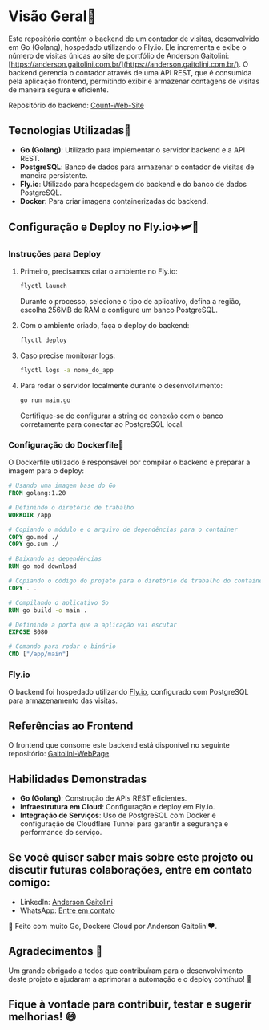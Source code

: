 # Visão Geral🚀

Este repositório contém o backend de um contador de visitas, desenvolvido em Go (Golang), hospedado utilizando o Fly.io. Ele incrementa e exibe o número de visitas únicas ao site de portfólio de Anderson Gaitolini: [https://anderson.gaitolini.com.br/](https://anderson.gaitolini.com.br/). O backend gerencia o contador através de uma API REST, que é consumida pela aplicação frontend, permitindo exibir e armazenar contagens de visitas de maneira segura e eficiente.

Repositório do backend: [Count-Web-Site](https://github.com/gaitolini/Count-Web-Site)

## Tecnologias Utilizadas🎈
- **Go (Golang)**: Utilizado para implementar o servidor backend e a API REST.
- **PostgreSQL**: Banco de dados para armazenar o contador de visitas de maneira persistente.
- **Fly.io**: Utilizado para hospedagem do backend e do banco de dados PostgreSQL.
- **Docker**: Para criar imagens containerizadas do backend.

## Configuração e Deploy no Fly.io✈️🛩️🪽

### Instruções para Deploy
1. Primeiro, precisamos criar o ambiente no Fly.io:
   ```sh
   flyctl launch
   ```
   Durante o processo, selecione o tipo de aplicativo, defina a região, escolha 256MB de RAM e configure um banco PostgreSQL.

2. Com o ambiente criado, faça o deploy do backend:
   ```sh
   flyctl deploy
   ```

3. Caso precise monitorar logs:
   ```sh
   flyctl logs -a nome_do_app
   ```

4. Para rodar o servidor localmente durante o desenvolvimento:
   ```sh
   go run main.go
   ```
   Certifique-se de configurar a string de conexão com o banco corretamente para conectar ao PostgreSQL local.

### Configuração do Dockerfile🐳
O Dockerfile utilizado é responsável por compilar o backend e preparar a imagem para o deploy:
```dockerfile
# Usando uma imagem base do Go
FROM golang:1.20

# Definindo o diretório de trabalho
WORKDIR /app

# Copiando o módulo e o arquivo de dependências para o container
COPY go.mod ./
COPY go.sum ./

# Baixando as dependências
RUN go mod download

# Copiando o código do projeto para o diretório de trabalho do container
COPY . .

# Compilando o aplicativo Go
RUN go build -o main .

# Definindo a porta que a aplicação vai escutar
EXPOSE 8080

# Comando para rodar o binário
CMD ["/app/main"]
```

### Fly.io
O backend foi hospedado utilizando [Fly.io](https://fly.io/), configurado com PostgreSQL para armazenamento das visitas.

## Referências ao Frontend
O frontend que consome este backend está disponível no seguinte repositório: [Gaitolini-WebPage](https://github.com/gaitolini/Gaitolini-WebPage). 

## Habilidades Demonstradas
- **Go (Golang)**: Construção de APIs REST eficientes.
- **Infraestrutura em Cloud**: Configuração e deploy em Fly.io.
- **Integração de Serviços**: Uso de PostgreSQL com Docker e configuração de Cloudflare Tunnel para garantir a segurança e performance do serviço.


## Se você quiser saber mais sobre este projeto ou discutir futuras colaborações, entre em contato comigo:

- LinkedIn: [Anderson Gaitolini](https://www.linkedin.com/in/andersongaitolini/)
- WhatsApp: [Entre em contato](https://wa.me/qr/CFND4RGOJHHUN1)

🚀 Feito com muito Go, Dockere Cloud por Anderson Gaitolini❤️.

## Agradecimentos 🙌
Um grande obrigado a todos que contribuíram para o desenvolvimento deste projeto e ajudaram a aprimorar a automação e o deploy contínuo! 🎉

## Fique à vontade para contribuir, testar e sugerir melhorias! 😄
